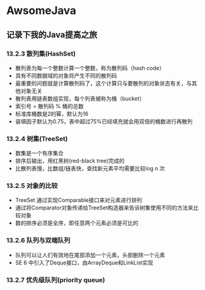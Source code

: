 # AwsomeJava
## 记录下我的Java提高之旅

### 13.2.3 散列集(HashSet)
* 散列表为每一个整数计算一个整数，称为散列码（hash code）
* 具有不同数据域的对象将产生不同的散列码
* 最重要的问题就是计算散列码了，这个计算只与要散列的对象状态有关，与其他对象无关
* 散列表用链表数组实现，每个列表被称为桶（bucket）
* 索引号 = 散列码 % 桶的总数
* 标准库桶数是2的幂，默认为16
* 装填因子默认为0.75，表中超过75%已经填充就会用双倍的桶数进行再散列

### 13.2.4 树集(TreeSet)
* 数集是一个有序集合
* 排序后输出，用红黑树(red-black tree)完成的
* 比散列表慢，比数组/链表快，查找新元素平均需要比较log n 次

### 13.2.5 对象的比较
* TreeSet 通过实现Comparable接口来对元素进行排列
* 通过将Comparator对象传递给TreeSet构造器来告诉树集使用不同的方法来比较对象
* 数的排序必须是全序，即任意两个元素必须是可比的

### 13.2.6 队列与双端队列
* 队列可以让人们有效地在尾部添加一个元素，头部删除一个元素
* SE 6 中引入了Deque接口，由ArrayDeque和LinkList实现

### 13.2.7 优先级队列(priority queue)






